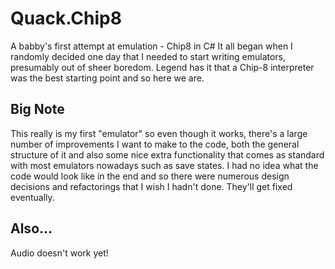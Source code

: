 # Quack.Chip8
 A babby's first attempt at emulation - Chip8 in C#
 It all began when I randomly decided one day that I needed to start writing emulators, presumably out of sheer boredom. Legend has it that a Chip-8 interpreter was the best starting point and so here we are. 
 

## Big Note
This really is my first "emulator" so even though it works, there's a large number of improvements I want to make to the code, both the general structure of it and also some nice extra functionality that comes as standard with most emulators nowadays such as save states. I had no idea what the code would look like in the end and so there were numerous design decisions and refactorings that I wish I hadn't done. They'll get fixed eventually.
## Also...
Audio doesn't work yet!

